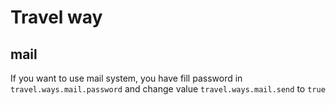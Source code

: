 # Travel way

## mail

If you want to use mail system, you have fill password in ```travel.ways.mail.password``` and change
value ```travel.ways.mail.send``` to `true`